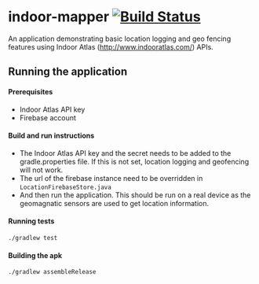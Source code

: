 # indoor-mapper  [![Build Status](https://travis-ci.org/imranbohoran/indoor-mapper.svg?branch=master)](https://travis-ci.org/imranbohoran/indoor-mapper)

An application demonstrating basic location logging and geo fencing features using Indoor Atlas (http://www.indooratlas.com/) APIs.

## Running the application

#### Prerequisites
* Indoor Atlas API key
* Firebase account

#### Build and run instructions
- The Indoor Atlas API key and the secret needs to be added to the gradle.properties file.
If this is not set, location logging and geofencing will not work.
- The url of the firebase instance need to be overridden in `LocationFirebaseStore.java`
- And then run the application. This should be run on a real device as the geomagnatic sensors are used to
get location information.

#### Running tests
`./gradlew test`


#### Building the apk
`./gradlew assembleRelease`
